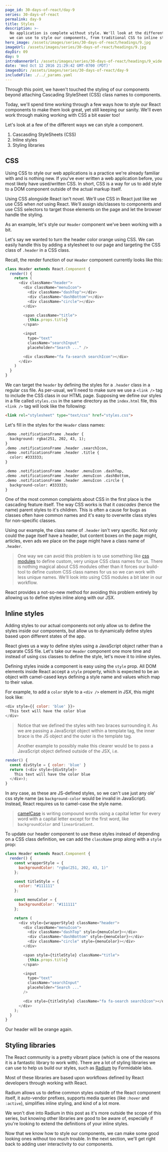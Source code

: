 ```yaml
---
page_id: 30-days-of-react/day-9
series: 30-days-of-react
permalink: day-9
title: Styles
description: >-
  No application is complete without style. We'll look at the different methods
  we can use to style our components, from traditional CSS to inline styling.
hero_image: /assets/images/series/30-days-of-react/headings/9.jpg
imageUrl: /assets/images/series/30-days-of-react/headings/9.jpg
dayDir: 09
day: 9
introBannerUrl: /assets/images/series/30-days-of-react/headings/9_wide.jpg
date: 'Wed Oct 12 2016 21:29:42 GMT-0700 (PDT)'
imagesDir: /assets/images/series/30-days-of-react/day-9
includeFile: ./../_params.yaml
---
```


Through this point, we haven't touched the styling of our components beyond attaching Cascading StyleSheet (CSS) class names to components.

Today, we'll spend time working through a few ways how to style our React components to make them look great, yet still keeping our sanity. We'll even work through making working with CSS a bit easier too!

Let's look at a few of the different ways we can style a component.

1. Cascasding StyleSheets (CSS)
2. Inline styles
3. Styling libraries

## CSS

Using CSS to style our web applications is a practice we're already familiar with and is nothing new. If you've ever written a web application before, you most likely have used/written CSS. In short, CSS is a way for us to add style to a DOM component outside of the actual markup itself.

Using CSS alongside React isn't novel. We'll use CSS in React just like we use CSS when _not_ using React. We'll assign ids/classes to components and use CSS selectors to target those elements on the page and let the browser handle the styling.

As an example, let's style our `Header` component we've been working with a bit.

<div class="demo" id="demo1"></div>


Let's say we wanted to turn the header color orange using CSS. We can easily handle this by adding a stylesheet to our page and targeting the CSS class of `.header` in a CSS class.

Recall, the render function of our `Header` component currently looks like this:

```javascript
class Header extends React.Component {
  render() {
    return (
      <div className="header">
        <div className="menuIcon">
          <div className="dashTop"></div>
          <div className="dashBottom"></div>
          <div className="circle"></div>
        </div>

        <span className="title">
          {this.props.title}
        </span>

        <input
          type="text"
          className="searchInput"
          placeholder="Search ..." />

        <div className="fa fa-search searchIcon"></div>
      </div>
    )
  }
}
```


We can target the `header` by defining the styles for a `.header` class in a regular css file. As per-usual, we'll need to make sure we use a `<link />` tag to include the CSS class in our HTML page. Supposing we define our styles in a file called `styles.css` in the same directory as the `index.html` file, this `<link />` tag will look like the following:

```html
<link rel="stylesheet" type="text/css" href="styles.css">
```

Let's fill in the styles for the `Header` class names:

```html
.demo .notificationsFrame .header {
  background: rgba(251, 202, 43, 1);
}
.demo .notificationsFrame .header .searchIcon,
.demo .notificationsFrame .header .title {
  color: #333333;
}

.demo .notificationsFrame .header .menuIcon .dashTop,
.demo .notificationsFrame .header .menuIcon .dashBottom,
.demo .notificationsFrame .header .menuIcon .circle {
  background-color: #333333;
}

```

<div class="demo" id="demo2"></div>

One of the most common complaints about CSS in the first place is the cascading feature itself. The way CSS works is that it _cascades_ (hence the name) parent styles to it's children. This is often a cause for bugs as classes often have common names and it's easy to overwrite class styles for non-specific classes.

Using our example, the class name of `.header` isn't very specific. Not only could the page itself have a header, but content boxes on the page might, articles, even ads we place on the page might have a class name of `.header`.

> One way we can avoid this problem is to use something like [css modules](https://glenmaddern.com/articles/css-modules) to define custom, very unique CSS class names for us.
> There is nothing magical about CSS modules other than it forces our build-tool to define custom CSS class names for us so we can work with less unique names.
> We'll look into using CSS modules a bit later in our workflow.

React provides a not-so-new method for avoiding this problem entirely by allowing us to define styles inline along with our JSX.

## Inline styles

Adding styles to our actual components not only allow us to define the styles inside our components, but allow us to dynamically define styles based upon different states of the app.

React gives us a way to define styles using a JavaScript object rather than a separate CSS file. Let's take our `Header` component one more time and instead of using css classes to define the style, let's move it to inline styles.

Defining styles inside a component is easy using the `style` prop. All DOM elements inside React accept a `style` property, which is expected to be an object with camel-cased keys defining a style name and values which map to their value.

For example, to add a `color` style to a `<div />` element in JSX, this might look like:

```javascript
<div style={{ color: 'blue' }}>
  This text will have the color blue
</div>
```

<div class="demo" id="blueTextDemo"></div>

> Notice that we defined the styles with two braces surrounding it. As we are passing a JavaScript object within a template tag, the inner brace is the JS object and the outer is the template tag.
>
> Another example to possibly make this clearer would be to pass a JavaScript object defined outside of the JSX, i.e.
>
```javascript
render() {
  const divStyle = { color: 'blue' }
  return (<div style={divStyle}>
    This text will have the color blue
  </div>);
}
```

In any case, as these are JS-defined styles, so we can't use just any ole' css style name (as `background-color` would be invalid in JavaScript). Instead, React requires us to camel-case the style name.

> [camelCase](https://en.wikipedia.org/wiki/CamelCase) is writing compound words using a capital letter for every word with a capital letter except for the first word, like `backgroundColor` and `linearGradient`.

To update our header component to use these styles instead of depending on a CSS class definition, we can add the `className` prop along with a `style` prop:

```javascript
class Header extends React.Component {
  render() {
    const wrapperStyle = {
      backgroundColor: "rgba(251, 202, 43, 1)"
    };

    const titleStyle = {
      color: "#111111"
    };

    const menuColor = {
      backgroundColor: "#111111"
    };

    return (
      <div style={wrapperStyle} className="header">
        <div className="menuIcon">
          <div className="dashTop" style={menuColor}></div>
          <div className="dashBottom" style={menuColor}></div>
          <div className="circle" style={menuColor}></div>
        </div>

        <span style={titleStyle} className="title">
          {this.props.title}
        </span>

        <input
          type="text"
          className="searchInput"
          placeholder="Search ..."
        />

        <div style={titleStyle} className="fa fa-search searchIcon"></div>
      </div>
    );
  }
}
```

Our header will be orange again.

<div class="demo" id="demo3"></div>

## Styling libraries

The React community is a pretty vibrant place (which is one of the reasons it is a fantastic library to work with). There are a lot of styling libraries we can use to help us build our styles, such as [Radium](https://formidable.com/open-source/radium/) by Formidable labs.

Most of these libraries are based upon workflows defined by React developers through working with React.

Radium allows us to define common styles outside of the React component itself, it auto-vendor prefixes, supports media queries (like `:hover` and `:active`), simplifies inline styling, and kind of a lot more.

We won't dive into Radium in this post as it's more outside the scope of this series, but knowing other libraries are good to be aware of, especially if you're looking to extend the definitions of your inline styles.

Now that we know how to style our components, we can make some good looking ones without too much trouble. In the next section, we'll get right back to adding user interactivity to our components.

